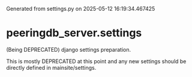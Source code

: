 Generated from settings.py on 2025-05-12 16:19:34.467425

# peeringdb_server.settings

(Being DEPRECATED) django settings preparation.

This is mostly DEPRECATED at this point and any new settings should be directly
defined in mainsite/settings.
